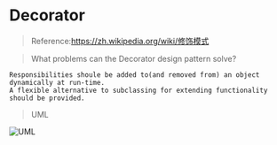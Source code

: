 # Decorator
> Reference:https://zh.wikipedia.org/wiki/修饰模式

> What problems can the Decorator design pattern solve?
```text
Responsibilities shoule be added to(and removed from) an object dynamically at run-time.
A flexible alternative to subclassing for extending functionality should be provided.
```

> UML

![UML](https://upload.wikimedia.org/wikipedia/commons/e/e9/Decorator_UML_class_diagram.svg)